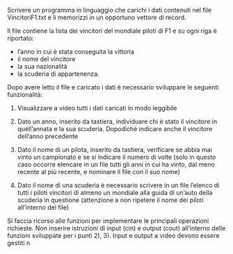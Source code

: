 Scrivere un programma in linguaggio che carichi i dati contenuti nel file
VincitoriF1.txt e li memorizzi in un opportuno vettore di record. 

Il file contiene la lista dei vincitori del mondiale piloti di F1 e su ogni riga è
riportato:
- l’anno in cui è stata conseguita la vittoria
- il nome del vincitore
- la sua nazionalità
- la scuderia di appartenenza.

Dopo avere letto il file e caricato i dati è necessario sviluppare le
seguenti funzionalità:
1. Visualizzare a video tutti i dati caricati in modo leggibile

2. Dato un anno, inserito da tastiera, individuare chi è stato il vincitore in
quell’annata e la sua scuderia. Dopodichè indicare anche il vincitore 
dell’anno precedente

3. Dato il nome di un pilota, inserito da tastiera, verificare se abbia mai 
vinto un campionato e se si indicare il numero di volte (solo in questo 
caso occorre elencare in un file tutti gli anni in cui ha vinto, dal meno 
recente al più recente, e nominare il file con il suo nome)

4. Dato il nome di una scuderia è necessario scrivere in un file l’elenco 
di tutti i piloti vincitori di almeno un mondiale alla guida di un’auto della 
scuderia in questione (attenzione a non ripetere il nome dei piloti 
all’interno del file)

Si faccia ricorso alle funzioni per implementare le principali operazioni
  richieste. Non inserire istruzioni di input (cin) e output (cout) all’interno delle funzioni sviluppate per i punti 2), 3). Input e output a video devono essere gestiti n